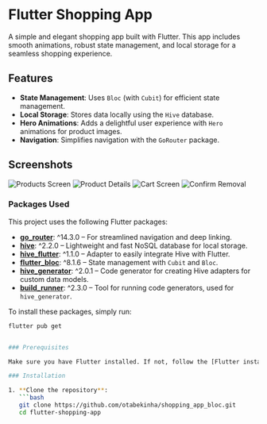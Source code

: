 # Flutter Shopping App

A simple and elegant shopping app built with Flutter. This app includes smooth animations, robust state management, and local storage for a seamless shopping experience.

## Features

- **State Management**: Uses `Bloc` (with `Cubit`) for efficient state management.
- **Local Storage**: Stores data locally using the `Hive` database.
- **Hero Animations**: Adds a delightful user experience with `Hero` animations for product images.
- **Navigation**: Simplifies navigation with the `GoRouter` package.
  
## Screenshots

![Products Screen](assets/screenshots/image1.png)
![Product Details](assets/screenshots/image2.png)
![Cart Screen](assets/screenshots/image3.png)
![Confirm Removal](assets/screenshots/image4.png)


### Packages Used

This project uses the following Flutter packages:

- **[go_router](https://pub.dev/packages/go_router)**: ^14.3.0 – For streamlined navigation and deep linking.
- **[hive](https://pub.dev/packages/hive)**: ^2.2.0 – Lightweight and fast NoSQL database for local storage.
- **[hive_flutter](https://pub.dev/packages/hive_flutter)**: ^1.1.0 – Adapter to easily integrate Hive with Flutter.
- **[flutter_bloc](https://pub.dev/packages/flutter_bloc)**: ^8.1.6 – State management with `Cubit` and `Bloc`.
- **[hive_generator](https://pub.dev/packages/hive_generator)**: ^2.0.1 – Code generator for creating Hive adapters for custom data models.
- **[build_runner](https://pub.dev/packages/build_runner)**: ^2.3.0 – Tool for running code generators, used for `hive_generator`.

To install these packages, simply run:

```bash
flutter pub get


### Prerequisites

Make sure you have Flutter installed. If not, follow the [Flutter installation guide](https://flutter.dev/docs/get-started/install).

### Installation

1. **Clone the repository**:
   ```bash
   git clone https://github.com/otabekinha/shopping_app_bloc.git
   cd flutter-shopping-app
